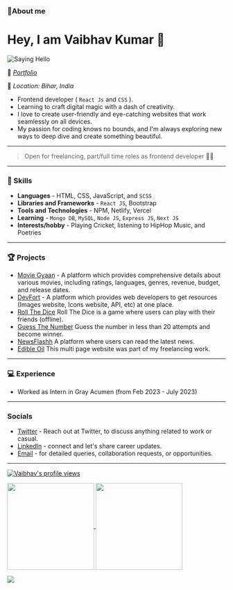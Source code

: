 ### 👋About me
# Hey, I am Vaibhav Kumar 🌟
<img  src="https://media.giphy.com/media/xT0BKpqAaJczduXXJ6/giphy.gif" alt="Saying Hello" />

💪 _[Portfolio](https://kumarvaibhav.vercel.app/)_

📍 _Location: Bihar, India_

 - Frontend developer ( `React Js` and `CSS` ).
 - Learning to craft digital magic with a dash of creativity.
 - I love to create user-friendly and eye-catching websites that work seamlessly on all devices.
 - My passion for coding knows no bounds, and I'm always exploring new ways to deep dive and create something beautiful.

---

> Open for freelancing, part/full time roles as frontend developer 🐱‍🏍

---

### 👀 Skills

- **Languages** - HTML, CSS, JavaScript, and `SCSS`
-  **Libraries and Frameworks** - `React JS`, Bootstrap
-  **Tools and Technologies** - NPM, Netlify, Vercel
-  **Learning** - `Mongo DB`, `MySQL`, `Node JS`, `Express JS`, `Next JS`
- **Interests/hobby** - Playing Cricket, listening to HipHop Music, and Poetries

------

### 🏆 Projects 

 - [Movie Gyaan](https://moviegyaaan.netlify.app/) - A platform which provides comprehensive details about various movies, including ratings, languages, genres, revenue, budget, and release dates.
 - [DevFort](https://devfort.vercel.app/) - A platform which provides web developers to get resources (Images website, Icons website, API, etc) at one place.
 - [Roll The Dice](https://prgvaibhav.github.io/Roll_The_Dice/) Roll The Dice is a game where users can play with their friends (offline).
 - [Guess The Number](https://prgvaibhav.github.io/Guess_the_number/) Guess the number in less than 20 attempts and become winner.
 -  [NewsFlashh](https://newsflashh.netlify.app/) A platform where users can read the latest news.
 - [Edible Oil](https://prgvaibhav.github.io/Oil-Manufacturing/) This multi page website was part of my freelancing work.

---

### 💻 Experience 
- Worked as Intern in Gray Acumen (from Feb 2023 - July 2023)

---

### Socials 
- [Twitter](https://twitter.com/SyntaxError408) - Reach out at Twitter, to discuss anything related to work or casual.
- [LinkedIn](https://www.linkedin.com/in/devxvaibhav) - connect and let's share career updates.
- [Email](mailto:vaibhav.pandey1508@gmail.com) - for detailed queries, collaboration requests, or opportunities.

---
[![Vaibhav's profile views](https://visitcount.itsvg.in/api?id=prgVaibhav&icon=5&color=8)](https://visitcount.itsvg.in)

<a href="https://github.com/anuraghazra/github-readme-stats">
  <img height=200 align="center" src="https://github-readme-stats.vercel.app/api?username=prgVaibhav&show_icons=true&theme=transparent&bg_color=000" />
</a>

<a href="https://github.com/anuraghazra/convoychat">
  <img height=200 align="center" src="https://github-readme-stats.vercel.app/api/top-langs?username=prgVaibhav&langs_count=5&card_width=320&layout=compact&theme=transparent&bg_color=000" />
</a>

![](https://github-readme-streak-stats.herokuapp.com/?user=prgVaibhav&theme=transparent&bg_color=000&hide_border=true)
